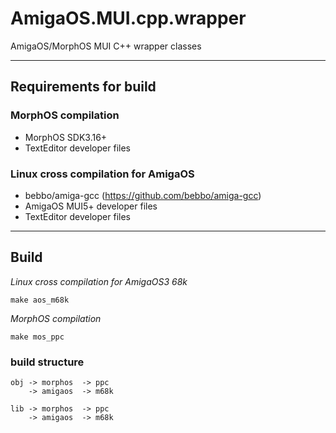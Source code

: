 # AmigaOS.MUI.cpp.wrapper
AmigaOS/MorphOS MUI C++ wrapper classes
___
## Requirements for build

### MorphOS compilation

- MorphOS SDK3.16+
- TextEditor developer files

### Linux cross compilation for AmigaOS

- bebbo/amiga-gcc (https://github.com/bebbo/amiga-gcc)
- AmigaOS MUI5+ developer files
- TextEditor developer files
___
## Build

*Linux cross compilation for AmigaOS3 68k*
```
make aos_m68k
```

*MorphOS compilation*
```
make mos_ppc
```

### build structure

    obj -> morphos  -> ppc
        -> amigaos  -> m68k

    lib -> morphos  -> ppc
        -> amigaos  -> m68k
